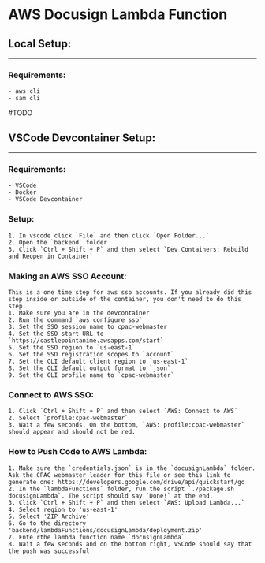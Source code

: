 # AWS Docusign Lambda Function

## **Local Setup:**
---

### **Requirements:**
    - aws cli
    - sam cli
#TODO 

## **VSCode Devcontainer Setup:**
---

### **Requirements:**
    - VSCode
    - Docker
    - VSCode Devcontainer

### **Setup:**

    1. In vscode click `File` and then click `Open Folder...`
    2. Open the `backend` folder
    3. Click `Ctrl + Shift + P` and then select `Dev Containers: Rebuild and Reopen in Container`

### **Making an AWS SSO Account**:
    This is a one time step for aws sso accounts. If you already did this step inside or outside of the container, you don't need to do this step.
    1. Make sure you are in the devcontainer
    2. Run the command `aws configure sso`
    3. Set the SSO session name to cpac-webmaster
    4. Set the SSO start URL to `https://castlepointanime.awsapps.com/start`
    5. Set the SSO region to `us-east-1`
    6. Set the SSO registration scopes to `account`
    7. Set the CLI default client region to `us-east-1`
    8. Set the CLI default output format to `json`
    9. Set the CLI profile name to `cpac-webmaster`

### **Connect to AWS SSO:**
    1. Click `Ctrl + Shift + P` and then select `AWS: Connect to AWS`
    2. Select `profile:cpac-webmaster`
    3. Wait a few seconds. On the bottom, `AWS: profile:cpac-webmaster` should appear and should not be red.
    
### **How to Push Code to AWS Lambda:**
    1. Make sure the `credentials.json` is in the `docusignLambda` folder. Ask the CPAC webmaster leader for this file or see this link to generate one: https://developers.google.com/drive/api/quickstart/go
    2. In the `lambdaFunctions` folder, run the script `./package.sh docusignLambda`. The script should say `Done!` at the end.
    3. Click `Ctrl + Shift + P` and then select `AWS: Upload Lambda...`
    4. Select region to 'us-east-1'
    5. Select 'ZIP Archive'
    6. Go to the directory 'backend/lambdaFunctions/docusignLambda/deployment.zip'
    7. Ente rthe lambda function name `docusignLambda`
    8. Wait a few seconds and on the bottom right, VSCode should say that the push was successful